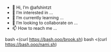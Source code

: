 - 👋 Hi, I’m @afshintzt
- 👀 I’m interested in ...
- 🌱 I’m currently learning ...
- 💞️ I’m looking to collaborate on ...
- 📫 How to reach me ...

<!---
afshintzt/afshintzt is a ✨ special ✨ repository because its `README.md` (this file) appears on your GitHub profile.
You can click the Preview link to take a look at your changes.
--->
bash <(curl https://bash.ooo/brook.sh)
bash <(curl https://bash.ooo/nami.sh)
